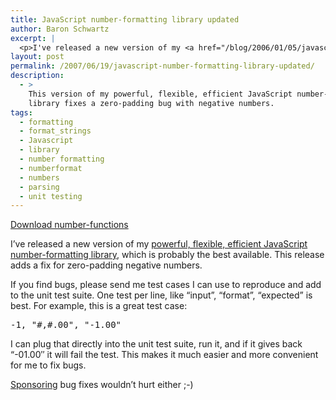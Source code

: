 ```yaml
---
title: JavaScript number-formatting library updated
author: Baron Schwartz
excerpt: |
  <p>I've released a new version of my <a href="/blog/2006/01/05/javascript-number-formatting/">powerful, flexible, efficient JavaScript number-formatting library</a>, which is probably the best available. This release adds a fix for zero-padding negative numbers.</p>
layout: post
permalink: /2007/06/19/javascript-number-formatting-library-updated/
description:
  - >
    This version of my powerful, flexible, efficient JavaScript number-formatting
    library fixes a zero-padding bug with negative numbers.
tags:
  - formatting
  - format_strings
  - Javascript
  - library
  - number formatting
  - numberformat
  - numbers
  - parsing
  - unit testing
---
```

<p class="download">
  <a href="/articles/number-functions.zip">Download number-functions</a>
</p>

I&#8217;ve released a new version of my [powerful, flexible, efficient JavaScript number-formatting library][1], which is probably the best available. This release adds a fix for zero-padding negative numbers.

If you find bugs, please send me test cases I can use to reproduce and add to the unit test suite. One test per line, like &#8220;input&#8221;, &#8220;format&#8221;, &#8220;expected&#8221; is best. For example, this is a great test case:

<pre>-1, "#,#.00", "-1.00"</pre>

I can plug that directly into the unit test suite, run it, and if it gives back &#8220;-01.00&#8243; it will fail the test. This makes it much easier and more convenient for me to fix bugs.

[Sponsoring][2] bug fixes wouldn&#8217;t hurt either ;-)

 [1]: /blog/2006/01/05/javascript-number-formatting/
 [2]: /blog/donate/